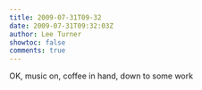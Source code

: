 ```yaml
---
title: 2009-07-31T09-32
date: 2009-07-31T09:32:03Z
author: Lee Turner
showtoc: false
comments: true
---
```


OK, music on, coffee in hand, down to some work

